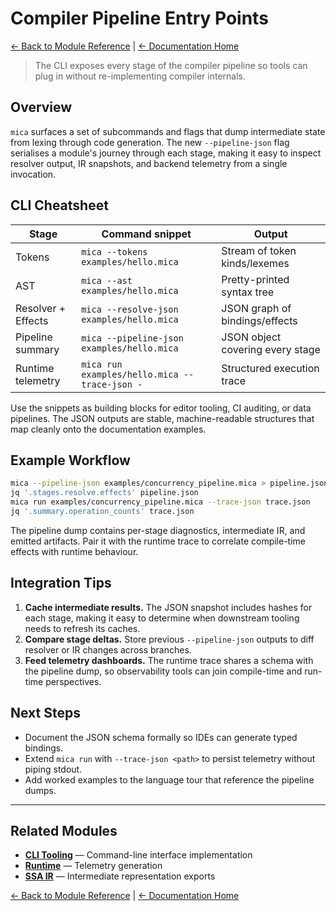 # Compiler Pipeline Entry Points

[← Back to Module Reference](../module_reference.html) | [← Documentation Home](../index.html)

> The CLI exposes every stage of the compiler pipeline so tools can plug in
> without re-implementing compiler internals.

## Overview

`mica` surfaces a set of subcommands and flags that dump intermediate state from
lexing through code generation. The new `--pipeline-json` flag serialises a
module's journey through each stage, making it easy to inspect resolver output,
IR snapshots, and backend telemetry from a single invocation.

## CLI Cheatsheet

| Stage                  | Command snippet                               | Output                      |
| ---------------------- | --------------------------------------------- | --------------------------- |
| Tokens                 | `mica --tokens examples/hello.mica`           | Stream of token kinds/lexemes |
| AST                    | `mica --ast examples/hello.mica`              | Pretty-printed syntax tree  |
| Resolver + Effects     | `mica --resolve-json examples/hello.mica`     | JSON graph of bindings/effects |
| Pipeline summary       | `mica --pipeline-json examples/hello.mica`    | JSON object covering every stage |
| Runtime telemetry      | `mica run examples/hello.mica --trace-json -` | Structured execution trace  |

Use the snippets as building blocks for editor tooling, CI auditing, or data
pipelines. The JSON outputs are stable, machine-readable structures that map
cleanly onto the documentation examples.

## Example Workflow

```bash
mica --pipeline-json examples/concurrency_pipeline.mica > pipeline.json
jq '.stages.resolve.effects' pipeline.json
mica run examples/concurrency_pipeline.mica --trace-json trace.json
jq '.summary.operation_counts' trace.json
```

The pipeline dump contains per-stage diagnostics, intermediate IR, and emitted
artifacts. Pair it with the runtime trace to correlate compile-time effects with
runtime behaviour.

## Integration Tips

1. **Cache intermediate results.** The JSON snapshot includes hashes for each
   stage, making it easy to determine when downstream tooling needs to refresh
   its caches.
2. **Compare stage deltas.** Store previous `--pipeline-json` outputs to diff
   resolver or IR changes across branches.
3. **Feed telemetry dashboards.** The runtime trace shares a schema with the
   pipeline dump, so observability tools can join compile-time and run-time
   perspectives.

## Next Steps

- Document the JSON schema formally so IDEs can generate typed bindings.
- Extend `mica run` with `--trace-json <path>` to persist telemetry without
  piping stdout.
- Add worked examples to the language tour that reference the pipeline dumps.

---

## Related Modules

- **[CLI Tooling](cli.html)** — Command-line interface implementation
- **[Runtime](runtime.html)** — Telemetry generation
- **[SSA IR](ir.html)** — Intermediate representation exports

[← Back to Module Reference](../module_reference.html) | [← Documentation Home](../index.html)
